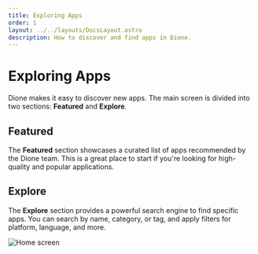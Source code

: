 ```yaml
---
title: Exploring Apps
order: 1
layout: ../../layouts/DocsLayout.astro
description: How to discover and find apps in Dione.
---
```


# Exploring Apps

Dione makes it easy to discover new apps. The main screen is divided into two sections: **Featured** and **Explore**.

## Featured

The **Featured** section showcases a curated list of apps recommended by the Dione team. This is a great place to start if you're looking for high-quality and popular applications.

## Explore

The **Explore** section provides a powerful search engine to find specific apps. You can search by name, category, or tag, and apply filters for platform, language, and more.

![Home screen](/images/home.png)